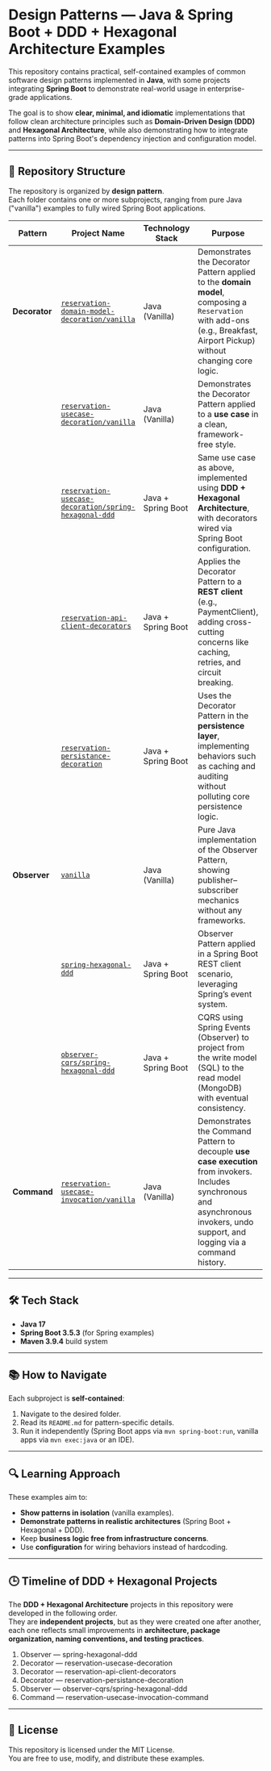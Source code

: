 # Design Patterns — Java & Spring Boot + DDD + Hexagonal Architecture Examples

This repository contains practical, self-contained examples of common software design patterns implemented in **Java**, with some projects integrating **Spring Boot** to demonstrate real-world usage in enterprise-grade applications.

The goal is to show **clear, minimal, and idiomatic** implementations that follow clean architecture principles such as **Domain-Driven Design (DDD)** and **Hexagonal Architecture**, while also demonstrating how to integrate patterns into Spring Boot's dependency injection and configuration model.

---

## 📂 Repository Structure

The repository is organized by **design pattern**.  
Each folder contains one or more subprojects, ranging from pure Java ("vanilla") examples to fully wired Spring Boot applications.

| Pattern    | Project Name                                                                                                                                                                      | Technology Stack | Purpose |
|------------|-----------------------------------------------------------------------------------------------------------------------------------------------------------------------------------|------------------|---------|
| **Decorator** | [`reservation-domain-model-decoration/vanilla`](https://github.com/gmartinez1985/design-patterns/tree/main/decorator/reservation-domain-decorator/vanilla/src/com/example/reservation)                 | Java (Vanilla) | Demonstrates the Decorator Pattern applied to the **domain model**, composing a `Reservation` with add-ons (e.g., Breakfast, Airport Pickup) without changing core logic. |
|            | [`reservation-usecase-decoration/vanilla`](https://github.com/gmartinez1985/design-patterns/tree/main/decorator/reservation-usecase-decoration/vanilla)                           | Java (Vanilla) | Demonstrates the Decorator Pattern applied to a **use case** in a clean, framework-free style. |
|            | [`reservation-usecase-decoration/spring-hexagonal-ddd`](https://github.com/gmartinez1985/design-patterns/tree/main/decorator/reservation-usecase-decoration/spring-hexagonal-ddd) | Java + Spring Boot | Same use case as above, implemented using **DDD + Hexagonal Architecture**, with decorators wired via Spring Boot configuration. |
|            | [`reservation-api-client-decorators`](https://github.com/gmartinez1985/design-patterns/tree/main/decorator/reservation-api-client-decorators/spring-hexagonal-ddd)                | Java + Spring Boot | Applies the Decorator Pattern to a **REST client** (e.g., PaymentClient), adding cross-cutting concerns like caching, retries, and circuit breaking. |
|            | [`reservation-persistance-decoration`](https://github.com/gmartinez1985/design-patterns/tree/main/decorator/reservation-persistance-decoration/spring-hexagonal-ddd)              | Java + Spring Boot | Uses the Decorator Pattern in the **persistence layer**, implementing behaviors such as caching and auditing without polluting core persistence logic. |
| **Observer** | [`vanilla`](https://github.com/gmartinez1985/design-patterns/tree/main/observer/vanilla)                                                                                          | Java (Vanilla) | Pure Java implementation of the Observer Pattern, showing publisher–subscriber mechanics without any frameworks. |
|            | [`spring-hexagonal-ddd`](https://github.com/gmartinez1985/design-patterns/tree/main/observer/spring-hexagonal-ddd)                                                                | Java + Spring Boot | Observer Pattern applied in a Spring Boot REST client scenario, leveraging Spring’s event system. |
|            | [`observer-cqrs/spring-hexagonal-ddd`](https://github.com/gmartinez1985/design-patterns/tree/main/observer/observer-cqrs)                                                                | Java + Spring Boot | CQRS using Spring Events (Observer) to project from the write model (SQL) to the read model (MongoDB) with eventual consistency. |
| **Command** | [`reservation-usecase-invocation/vanilla`](https://github.com/gmartinez1985/design-patterns/tree/main/command/reservation-usecase-invocation-command/vanilla/) | Java (Vanilla) | Demonstrates the Command Pattern to decouple **use case execution** from invokers. Includes synchronous and asynchronous invokers, undo support, and logging via a command history. |

---

## 🛠️ Tech Stack

- **Java 17**
- **Spring Boot 3.5.3** (for Spring examples)
- **Maven 3.9.4** build system

---

## 📚 How to Navigate

Each subproject is **self-contained**:
1. Navigate to the desired folder.
2. Read its `README.md` for pattern-specific details.
3. Run it independently (Spring Boot apps via `mvn spring-boot:run`, vanilla apps via `mvn exec:java` or an IDE).

---

## 🔍 Learning Approach

These examples aim to:
- **Show patterns in isolation** (vanilla examples).
- **Demonstrate patterns in realistic architectures** (Spring Boot + Hexagonal + DDD).
- Keep **business logic free from infrastructure concerns**.
- Use **configuration** for wiring behaviors instead of hardcoding.

---

## 🕒 Timeline of DDD + Hexagonal Projects

The **DDD + Hexagonal Architecture** projects in this repository were developed in the following order.  
They are **independent projects**, but as they were created one after another, each one reflects small improvements in **architecture, package organization, naming conventions, and testing practices**.

1. Observer — spring-hexagonal-ddd
2. Decorator — reservation-usecase-decoration 
3. Decorator — reservation-api-client-decorators  
4. Decorator — reservation-persistance-decoration  
5. Observer — observer-cqrs/spring-hexagonal-ddd  
6. Command — reservation-usecase-invocation-command

---

## 📄 License
This repository is licensed under the MIT License.  
You are free to use, modify, and distribute these examples.

